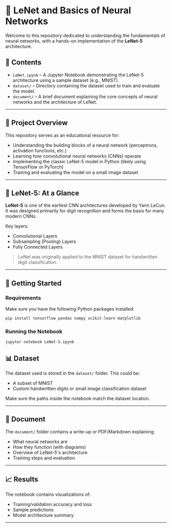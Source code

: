 # 🧠 LeNet and Basics of Neural Networks

Welcome to this repository dedicated to understanding the fundamentals of neural networks, with a hands-on implementation of the **LeNet-5** architecture.

## 📁 Contents

- `LeNet.ipynb` – A Jupyter Notebook demonstrating the LeNet-5 architecture using a sample dataset (e.g., MNIST).
- `dataset/` – Directory containing the dataset used to train and evaluate the model.
- `document/` – A brief document explaining the core concepts of neural networks and the architecture of LeNet.

---

## 📌 Project Overview

This repository serves as an educational resource for:

- Understanding the building blocks of a neural network (perceptrons, activation functions, etc.)
- Learning how convolutional neural networks (CNNs) operate
- Implementing the classic LeNet-5 model in Python (likely using TensorFlow or PyTorch)
- Training and evaluating the model on a small image dataset

---

## 🧾 LeNet-5: At a Glance

**LeNet-5** is one of the earliest CNN architectures developed by Yann LeCun. It was designed primarily for digit recognition and forms the basis for many modern CNNs.

Key layers:
- Convolutional Layers
- Subsampling (Pooling) Layers
- Fully Connected Layers

> LeNet was originally applied to the MNIST dataset for handwritten digit classification.

---

## 🚀 Getting Started

### Requirements

Make sure you have the following Python packages installed:

```bash
pip install tensorflow pandas numpy scikit-learn matplotlib
```

### Running the Notebook
```
jupyter notebook LeNet-5.ipynb
```
## 📊 Dataset

The dataset used is stored in the `dataset/` folder. This could be:

- A subset of MNIST  
- Custom handwritten digits or small image classification dataset

Make sure the paths inside the notebook match the dataset location.

---

## 📄 Document

The `document/` folder contains a write-up or PDF/Markdown explaining:

- What neural networks are  
- How they function (with diagrams)  
- Overview of LeNet-5's architecture  
- Training steps and evaluation

---

## 📈 Results

The notebook contains visualizations of:

- Training/validation accuracy and loss  
- Sample predictions  
- Model architecture summary

---


